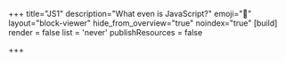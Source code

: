 +++
title="JS1"
description="What even is JavaScript?"
emoji="🥚"
layout="block-viewer"
hide_from_overview="true"
noindex="true"
[build]
  render = false
  list = 'never'
  publishResources = false

+++
